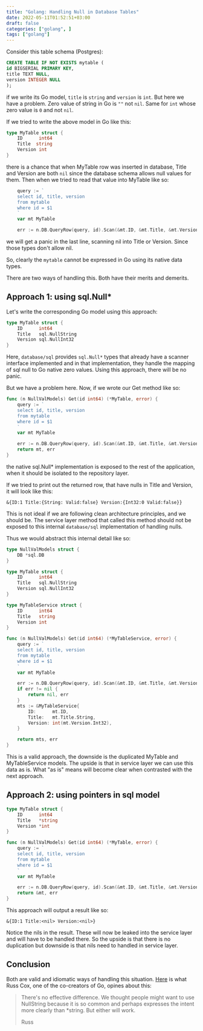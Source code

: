 ```yaml
---
title: "Golang: Handling Null in Database Tables"
date: 2022-05-11T01:52:51+03:00
draft: false 
categories: ["golang", ]
tags: ["golang"]
---
```


Consider this table schema (Postgres):
```sql
CREATE TABLE IF NOT EXISTS mytable (
id BIGSERIAL PRIMARY KEY,
title TEXT NULL,
version INTEGER NULL 
);
```

if we write its Go model, `title` is `string` and `version` is `int`. But here we have a problem. Zero value of string in Go is `""` not `nil`. Same for `int` whose zero value is `0` and not `nil`.

If we tried to write the above model in Go like this:
```go
type MyTable struct {
	ID      int64
	Title  string 
	Version int
}
```

there is a chance that when MyTable row was inserted in database, Title and Version are both `nil` since the database schema allows null values for them. Then when we tried to read that value into MyTable like so:
```go
	query := `
	select id, title, version 
	from mytable 
	where id = $1
	`
	var mt MyTable

	err := n.DB.QueryRow(query, id).Scan(&mt.ID, &mt.Title, &mt.Version)
```
we will get a panic in the last line, scanning nil into Title or Version. Since those types don't allow nil.

So, clearly the `mytable` cannot be expressed in Go using its native data types.

There are two ways of handling this. Both have their merits and demerits. 

## Approach 1: using sql.Null*
Let's write the corresponding Go model using this approach:
```go
type MyTable struct {
	ID      int64
	Title   sql.NullString
	Version sql.NullInt32
}
```

Here, `database/sql` provides `sql.Null*` types that already have a scanner interface implemented and in that implementation, they handle the mapping of sql null to Go native zero values. Using this approach, there will be no panic. 

But we have a problem here. Now, if we wrote our Get method like so:
```go
func (n NullValModels) Get(id int64) (*MyTable, error) {
	query := `
	select id, title, version 
	from mytable 
	where id = $1
	`
	var mt MyTable

	err := n.DB.QueryRow(query, id).Scan(&mt.ID, &mt.Title, &mt.Version)
	return mt, err
}
```
the native sql.Null* implementation is exposed to the rest of the application, when it should be isolated to the repository layer.

If we tried to print out the returned row, that have nulls in Title and Version, it will look like this:
```terminal
&{ID:1 Title:{String: Valid:false} Version:{Int32:0 Valid:false}}
```

This is not ideal if we are following clean architecture principles, and we should be. The service layer method that called this method should not be exposed to this internal `database/sql` implementation of handling nulls. 

Thus we would abstract this internal detail like so:
```go
type NullValModels struct {
	DB *sql.DB
}

type MyTable struct {
	ID      int64
	Title   sql.NullString
	Version sql.NullInt32
}

type MyTableService struct {
	ID      int64
	Title   string
	Version int
}

func (n NullValModels) Get(id int64) (*MyTableService, error) {
	query := `
	select id, title, version 
	from mytable 
	where id = $1
	`
	var mt MyTable

	err := n.DB.QueryRow(query, id).Scan(&mt.ID, &mt.Title, &mt.Version)
	if err != nil {
		return nil, err
	}
	mts := &MyTableService{
		ID:      mt.ID,
		Title:   mt.Title.String,
		Version: int(mt.Version.Int32),
	}

	return mts, err
}
```

This is a valid approach, the downside is the duplicated MyTable and MyTableService models. The upside is that in service layer we can use this data as is. What "as is" means will become clear when contrasted with the next approach. 

## Approach 2: using pointers in sql model
```go
type MyTable struct {
	ID      int64
	Title   *string 
	Version *int
}

func (n NullValModels) Get(id int64) (*MyTable, error) {
	query := `
	select id, title, version 
	from mytable 
	where id = $1
	`
	var mt MyTable

	err := n.DB.QueryRow(query, id).Scan(&mt.ID, &mt.Title, &mt.Version)
	return &mt, err
}
```
This approach will output a result like so:
```terminal
&{ID:1 Title:<nil> Version:<nil>}
```
Notice the nils in the result. These will now be leaked into the service layer and will have to be handled there. So the upside is that there is no duplication but downside is that nils need to handled in service layer.

## Conclusion

Both are valid and idiomatic ways of handling this situation. [Here](https://groups.google.com/g/golang-nuts/c/vOTFu2SMNeA/m/GB5v3JPSsicJ) is what Russ Cox, one of the co-creators of Go, opines about this:
> There's no effective difference. We thought people might want to use NullString because it is so common and perhaps expresses the intent more clearly than *string. But either will work.
>
> Russ